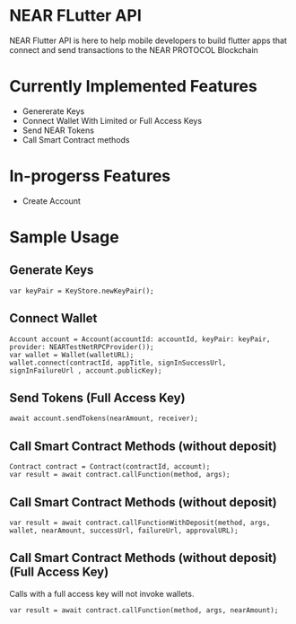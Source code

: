 # NEAR FLutter API

NEAR Flutter API is here to help mobile developers to build flutter apps that connect and send transactions to the NEAR PROTOCOL Blockchain

# Currently Implemented Features
- Genererate Keys
- Connect Wallet With Limited or Full Access Keys
- Send NEAR Tokens
- Call Smart Contract methods

# In-progerss Features
- Create Account

# Sample Usage

## Generate Keys
```
var keyPair = KeyStore.newKeyPair();
```

## Connect Wallet
```
Account account = Account(accountId: accountId, keyPair: keyPair, provider: NEARTestNetRPCProvider());
var wallet = Wallet(walletURL);
wallet.connect(contractId, appTitle, signInSuccessUrl, signInFailureUrl , account.publicKey);
```

## Send Tokens (Full Access Key)
```
await account.sendTokens(nearAmount, receiver);
```

## Call Smart Contract Methods (without deposit)
```
Contract contract = Contract(contractId, account);
var result = await contract.callFunction(method, args);
```

## Call Smart Contract Methods (without deposit) 
```
var result = await contract.callFunctionWithDeposit(method, args, wallet, nearAmount, successUrl, failureUrl, approvalURL);
```

## Call Smart Contract Methods (without deposit) (Full Access Key)
Calls with a full access key will not invoke wallets.
```
var result = await contract.callFunction(method, args, nearAmount);
```



